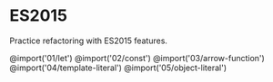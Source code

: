 # ES2015
Practice refactoring with ES2015 features.

@import('01/let')
@import('02/const')
@import('03/arrow-function')
@import('04/template-literal')
@import('05/object-literal')
